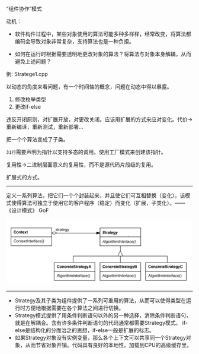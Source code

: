 “组件协作”模式

动机：

- 软件构件过程中，某些对象使用的算法可能多种多样样，经常改变，将算法都编码会导致对象非常复杂，支持算法也是一种负担。

- 如何在运行时根据需要透明地更改对象的算法？将算法与对象本身解耦，从而避免上述问题？

例: Stratege1.cpp

以动态的角度来看问题，有一个时间轴的概念，问题在动态中得以暴露。

1. 修改枚举类型
2. 更改if-else

违反开闭原则，对扩展开放，对更改关闭。应该用扩展的方式来应对变化。代价->重新编译，重新测试，重新部署...

把一个个算法变成了子类。

`31行`需要声明为指针以支持多态的调用。使用工厂模式来创建该指针。

复用性->二进制层面意义的复用性，而不是源代码片段级的复用。

扩展式的方式。

---

定义一系列算法，把它们一个个封装起来，并且使它们可互相替换（变化）。该模式使得算法可独立于使用它的客户程序（稳定）而变化（扩展，子类化）。——《设计模式》 GoF

![image-20220720004027515](Strategy.assets/image-20220720004027515.png)

---

- Strategy及其子类为组件提供了一系列可重用的算法，从而可以使得类型在运行时方便地根据需要在各个算法之间进行切换。
- Strategy模式提供了用条件判断语句以外的另一种选择，消除条件判断语句，就是在解耦合。含有许多条件判断语句的代码通常都需要Strategy模式。 if-else是结构化的分而治之的思想，if-else一般是扩展的标志。
- 如果Strategy对象没有实例变量，那么各个上下文可以共享同一个Strategy对象，从而节省对象开销。代码具有良好的本地性。加载到CPU的高级缓存里。